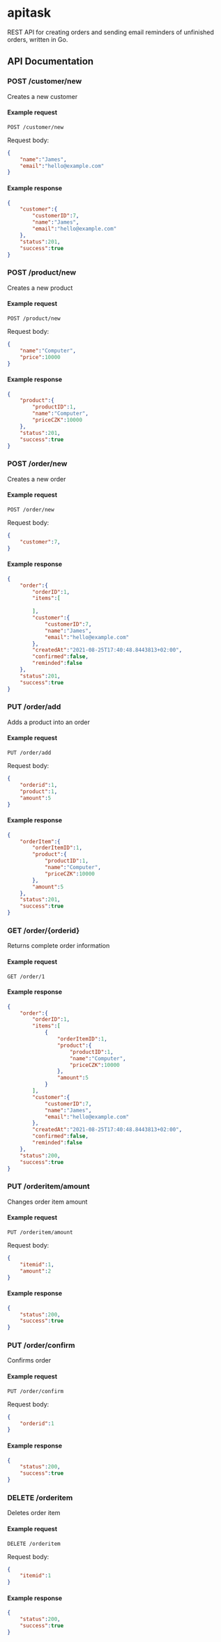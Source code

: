 # apitask

REST API for creating orders and sending email reminders of unfinished orders, written in Go.

## API Documentation

### POST /customer/new

Creates a new customer

#### Example request

``POST /customer/new``

Request body:
```json
{
    "name":"James",
    "email":"hello@example.com"
}
```

#### Example response

```json
{
    "customer":{
        "customerID":7,
        "name":"James",
        "email":"hello@example.com"
    },
    "status":201,
    "success":true
}
```

### POST /product/new

Creates a new product

#### Example request

``POST /product/new``

Request body:
```json
{
    "name":"Computer",
    "price":10000
}
```

#### Example response

```json
{
    "product":{
        "productID":1,
        "name":"Computer",
        "priceCZK":10000
    },
    "status":201,
    "success":true
}
```

### POST /order/new

Creates a new order

#### Example request

``POST /order/new``

Request body:
```json
{
    "customer":7,
}
```

#### Example response

```json
{
    "order":{
        "orderID":1,
        "items":[
            
        ],
        "customer":{
            "customerID":7,
            "name":"James",
            "email":"hello@example.com"
        },
        "createdAt":"2021-08-25T17:40:48.8443813+02:00",
        "confirmed":false,
        "reminded":false
    },
    "status":201,
    "success":true
}
```

### PUT /order/add

Adds a product into an order

#### Example request

``PUT /order/add``

Request body:
```json
{
    "orderid":1,
    "product":1,
    "amount":5
}
```

#### Example response

```json
{
    "orderItem":{
        "orderItemID":1,
        "product":{
            "productID":1,
            "name":"Computer",
            "priceCZK":10000
        },
        "amount":5
    },
    "status":201,
    "success":true
}
```

### GET /order/{orderid}

Returns complete order information

#### Example request

``GET /order/1``

#### Example response

```json
{
    "order":{
        "orderID":1,
        "items":[
            {
                "orderItemID":1,
                "product":{
                    "productID":1,
                    "name":"Computer",
                    "priceCZK":10000
                },
                "amount":5
            }
        ],
        "customer":{
            "customerID":7,
            "name":"James",
            "email":"hello@example.com"
        },
        "createdAt":"2021-08-25T17:40:48.8443813+02:00",
        "confirmed":false,
        "reminded":false
    },
    "status":200,
    "success":true
}
```

### PUT /orderitem/amount

Changes order item amount

#### Example request

``PUT /orderitem/amount``

Request body:
```json
{
    "itemid":1,
    "amount":2
}
```

#### Example response

```json
{
    "status":200,
    "success":true
}
```

### PUT /order/confirm

Confirms order

#### Example request

``PUT /order/confirm``

Request body:
```json
{
    "orderid":1
}
```

#### Example response

```json
{
    "status":200,
    "success":true
}
```

### DELETE /orderitem

Deletes order item

#### Example request

``DELETE /orderitem``

Request body:
```json
{
    "itemid":1
}
```

#### Example response

```json
{
    "status":200,
    "success":true
}
```